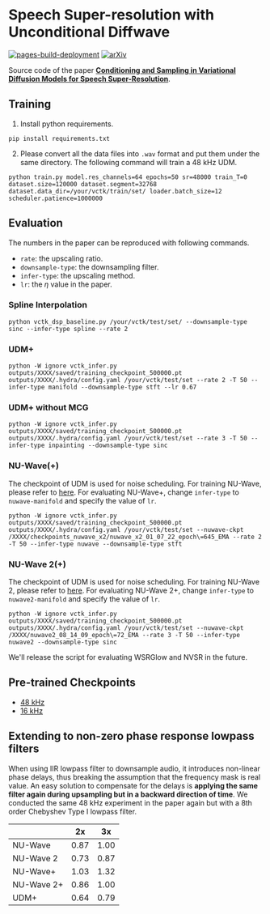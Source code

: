 # Speech Super-resolution with Unconditional Diffwave
[![pages-build-deployment](https://github.com/yoyololicon/diffwave-sr/actions/workflows/pages/pages-build-deployment/badge.svg)](https://github.com/yoyololicon/diffwave-sr/actions/workflows/pages/pages-build-deployment)
[![arXiv](https://img.shields.io/badge/arXiv-2210.15793-00ff00.svg)](https://arxiv.org/abs/2210.15793)

Source code of the paper [**Conditioning and Sampling in Variational Diffusion Models for Speech Super-Resolution**](https://arxiv.org/abs/2210.15793).


## Training

1. Install python requirements.

```commandline
pip install requirements.txt
```

2. Please convert all the data files into `.wav` format and put them under the same directory. The following command will train a 48 kHz UDM.
```commandline
python train.py model.res_channels=64 epochs=50 sr=48000 train_T=0 dataset.size=120000 dataset.segment=32768 dataset.data_dir=/your/vctk/train/set/ loader.batch_size=12 scheduler.patience=1000000
```


## Evaluation

The numbers in the paper can be reproduced with following commands.

* `rate`: the upscaling ratio.
* `downsample-type`: the downsampling filter.
* `infer-type`: the upscaling method.
* `lr`: the $\eta$ value in the paper.

### Spline Interpolation

```commandline
python vctk_dsp_baseline.py /your/vctk/test/set/ --downsample-type sinc --infer-type spline --rate 2
```

### UDM+

```commandline
python -W ignore vctk_infer.py outputs/XXXX/saved/training_checkpoint_500000.pt outputs/XXXX/.hydra/config.yaml /your/vctk/test/set --rate 2 -T 50 --infer-type manifold --downsample-type stft --lr 0.67
```

### UDM+ without MCG

```commandline
python -W ignore vctk_infer.py outputs/XXXX/saved/training_checkpoint_500000.pt outputs/XXXX/.hydra/config.yaml /your/vctk/test/set --rate 3 -T 50 --infer-type inpainting --downsample-type sinc
```

### NU-Wave(+)

The checkpoint of UDM is used for noise scheduling.
For training NU-Wave, please refer to [here](https://github.com/mindslab-ai/nuwave). For evaluating NU-Wave+, change `infer-type` to `nuwave-manifold` and specify the value of `lr`.

```commandline
python -W ignore vctk_infer.py outputs/XXXX/saved/training_checkpoint_500000.pt outputs/XXXX/.hydra/config.yaml /your/vctk/test/set --nuwave-ckpt /XXXX/checkpoints_nuwave_x2/nuwave_x2_01_07_22_epoch\=645_EMA --rate 2 -T 50 --infer-type nuwave --downsample-type stft
```

### NU-Wave 2(+)

The checkpoint of UDM is used for noise scheduling.
For training NU-Wave 2, please refer to [here](https://github.com/mindslab-ai/nuwave2). For evaluating NU-Wave 2+, change `infer-type` to `nuwave2-manifold` and specify the value of `lr`.

```commandline
python -W ignore vctk_infer.py outputs/XXXX/saved/training_checkpoint_500000.pt outputs/XXXX/.hydra/config.yaml /your/vctk/test/set --nuwave-ckpt /XXXX/nuwave2_08_14_09_epoch\=72_EMA --rate 3 -T 50 --infer-type nuwave2 --downsample-type sinc
```

We'll release the script for evaluating WSRGlow and NVSR in the future.


## Pre-trained Checkpoints

* [48 kHz](ckpt/vctk_48k_udm/saved/training_checkpoint_500000.pt)
* [16 kHz](ckpt/vctk_16k_udm/saved/training_checkpoint_500000.pt)


## Extending to non-zero phase response lowpass filters

When using IIR lowpass filter to downsample audio, it introduces non-linear phase delays, thus breaking the assumption that the frequency mask is real value.
An easy solution to compensate for the delays is **applying the same filter again during upsampling but in a backward direction of time**.
We conducted the same 48 kHz experiment in the paper again but with a 8th order Chebyshev Type I lowpass filter.

|            | 2x   | 3x   |
|------------|:----:|:----:|
| NU-Wave    | 0.87 | 1.00 |
| NU-Wave 2  | 0.73 | 0.87 |
| NU-Wave+   | 1.03 | 1.32 |
| NU-Wave 2+ | 0.86 | 1.00 |
| UDM+       | 0.64 | 0.79 |
